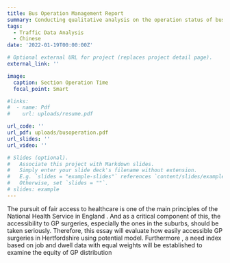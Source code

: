```yaml
---
title: Bus Operation Management Report 
summary: Conducting qualitative analysis on the operation status of bus and analysing the operation of bus sections based on GPS data using Matlab
tags:
  - Traffic Data Analysis
  - Chinese
date: '2022-01-19T00:00:00Z'

# Optional external URL for project (replaces project detail page).
external_link: ''

image:
  caption: Section Operation Time 
  focal_point: Smart

#links:
#  - name: Pdf
#    url: uploads/resume.pdf

url_code: ''
url_pdf: uploads/busoperation.pdf
url_slides: ''
url_video: ''

# Slides (optional).
#   Associate this project with Markdown slides.
#   Simply enter your slide deck's filename without extension.
#   E.g. `slides = "example-slides"` references `content/slides/example-slides.md`.
#   Otherwise, set `slides = ""`.
# slides: example
---
```


The pursuit of fair access to healthcare is one of the main principles of the National Health 
Service in England . And as a critical component of this, the accessibility to GP surgeries, especially the ones in the suburbs, should be taken seriously. Therefore, this essay will evaluate how easily accessible GP surgeries in Hertfordshire using potential model. Furthermore , a need index based on job and dwell data with equal weights will be established to examine the equity of GP distribution
